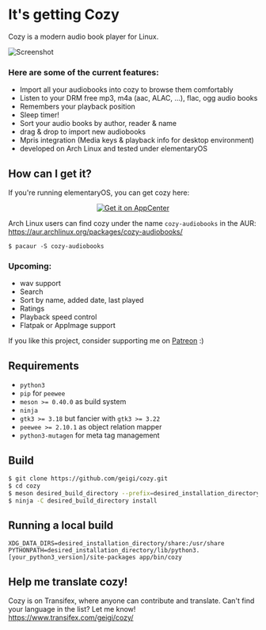 # It's getting Cozy

Cozy is a modern audio book player for Linux. 

![Screenshot](https://raw.githubusercontent.com/geigi/cozy/img/img/screenshot.png)

### Here are some of the current features:
- Import all your audiobooks into cozy to browse them comfortably
- Listen to your DRM free mp3, m4a (aac, ALAC, ...), flac, ogg audio books
- Remembers your playback position
- Sleep timer!
- Sort your audio books by author, reader & name
- drag & drop to import new audiobooks
- Mpris integration (Media keys & playback info for desktop environment)
- developed on Arch Linux and tested under elementaryOS

## How can I get it?
If you're running elementaryOS, you can get cozy here:

<p align="center">
  <a href="https://appcenter.elementary.io/com.github.geigi.cozy">
  <img src="https://appcenter.elementary.io/badge.svg" alt="Get it on AppCenter">
  </a>
</p>

Arch Linux users can find cozy under the name `cozy-audiobooks` in the AUR:
https://aur.archlinux.org/packages/cozy-audiobooks/
```
$ pacaur -S cozy-audiobooks
```

### Upcoming:
- wav support
- Search
- Sort by name, added date, last played
- Ratings
- Playback speed control
- Flatpak or AppImage support

If you like this project, consider supporting me on <a href="https://www.patreon.com/bePatron?u=8147127"> Patreon</a> :)

## Requirements
- `python3`
- `pip` for `peewee`
- `meson >= 0.40.0` as build system
- `ninja`
- `gtk3 >= 3.18` but fancier with `gtk3 >= 3.22`
- `peewee >= 2.10.1` as object relation mapper
- `python3-mutagen` for meta tag management

## Build
```bash
$ git clone https://github.com/geigi/cozy.git
$ cd cozy
$ meson desired_build_directory --prefix=desired_installation_directory
$ ninja -C desired_build_directory install
```

## Running a local build
```
XDG_DATA_DIRS=desired_installation_directory/share:/usr/share PYTHONPATH=desired_installation_directory/lib/python3.[your_python3_version]/site-packages app/bin/cozy
```

## Help me translate cozy!
Cozy is on Transifex, where anyone can contribute and translate. Can't find your language in the list? Let me know!
https://www.transifex.com/geigi/cozy/

